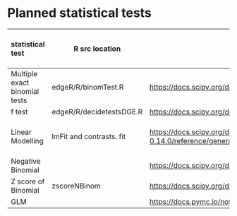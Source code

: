 # Planned statistical tests

| statistical test | R src location | test link - python | libary name - python | Notes |
|:-----------------|----------------|--------------------|----------------------------|---|
| Multiple exact binomial tests | edgeR/R/binomTest.R | https://docs.scipy.org/doc/scipy/reference/generated/scipy.stats.binom_test.html | scipy | 
| f test | edgeR/R/decidetestsDGE.R | https://docs.scipy.org/doc/scipy/reference/generated/scipy.stats.f.html | scipy | 
| Linear Modelling | lmFit and contrasts. fit | https://docs.scipy.org/doc/scipy-0.14.0/reference/generated/scipy.stats.linregress.html | scipy | Linear Regression is an option? |
| Negative Binomial  |  | https://docs.scipy.org/doc/scipy/reference/generated/scipy.stats.nbinom.html | scipy | |
| Z score of Binomial  | zscoreNBinom | https://docs.scipy.org/doc/scipy/reference/generated/scipy.stats.zscore.html | scipy | Tentative | 
| GLM |  | https://docs.pymc.io/notebooks/GLM-negative-binomial-regression.html | MC3 | Tentative |